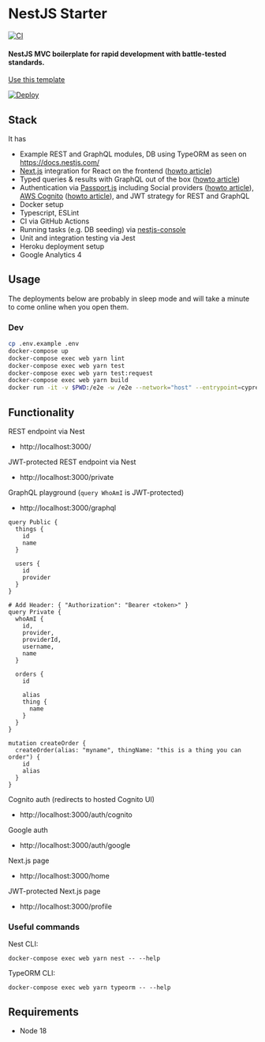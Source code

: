 # NestJS Starter
[![CI](https://github.com/thisismydesign/nestjs-starter/actions/workflows/ci.yml/badge.svg)](https://github.com/thisismydesign/nestjs-starter/actions/workflows/ci.yml)

#### NestJS MVC boilerplate for rapid development with battle-tested standards.

[Use this template](https://github.com/thisismydesign/nestjs-starter/generate)

[![Deploy](https://www.herokucdn.com/deploy/button.svg)](https://heroku.com/deploy)

## Stack

It has
- Example REST and GraphQL modules, DB using TypeORM as seen on https://docs.nestjs.com/
- [Next.js](https://nextjs.org/) integration for React on the frontend ([howto article](https://csaba-apagyi.medium.com/nestjs-react-next-js-in-one-mvc-repo-for-rapid-prototyping-faed42a194ca))
- Typed queries & results with GraphQL out of the box ([howto article](https://csaba-apagyi.medium.com/automagically-typed-graphql-queries-and-results-with-apollo-3731bad989aa))
- Authentication via [Passport.js](http://www.passportjs.org/) including Social providers ([howto article](https://medium.com/csaba.apagyi/oauth2-in-nestjs-for-social-login-google-facebook-twitter-etc-8b405d570fd2)), [AWS Cognito](https://aws.amazon.com/cognito/) ([howto article](https://medium.com/csaba.apagyi/cognito-via-oauth2-in-nestjs-outsourcing-authentication-without-vendor-lock-in-ce908518f547)), and JWT strategy for REST and GraphQL
- Docker setup
- Typescript, ESLint
- CI via GitHub Actions
- Running tasks (e.g. DB seeding) via [nestjs-console](https://github.com/Pop-Code/nestjs-console)
- Unit and integration testing via Jest
- Heroku deployment setup
- Google Analytics 4

## Usage

The deployments below are probably in sleep mode and will take a minute to come online when you open them.

### Dev

```sh
cp .env.example .env
docker-compose up
docker-compose exec web yarn lint
docker-compose exec web yarn test
docker-compose exec web yarn test:request
docker-compose exec web yarn build
docker run -it -v $PWD:/e2e -w /e2e --network="host" --entrypoint=cypress cypress/included:12.2.0 run
```

## Functionality

REST endpoint via Nest
- http://localhost:3000/

JWT-protected REST endpoint via Nest
- http://localhost:3000/private

GraphQL playground (`query WhoAmI` is JWT-protected)
- http://localhost:3000/graphql
```qgl
query Public {
  things {
    id
    name
  }

  users {
    id
    provider
  }
}

# Add Header: { "Authorization": "Bearer <token>" }
query Private {
  whoAmI {
    id,
    provider,
    providerId,
    username,
    name
  }

  orders {
    id

    alias
    thing {
      name
    }
  }
}

mutation createOrder {
  createOrder(alias: "myname", thingName: "this is a thing you can order") {
    id
    alias
  }
}
```

Cognito auth (redirects to hosted Cognito UI)
- http://localhost:3000/auth/cognito

Google auth
- http://localhost:3000/auth/google

Next.js page
- http://localhost:3000/home

JWT-protected Next.js page
- http://localhost:3000/profile

### Useful commands

Nest CLI:
```
docker-compose exec web yarn nest -- --help
```

TypeORM CLI:
```
docker-compose exec web yarn typeorm -- --help
```

## Requirements

- Node 18
